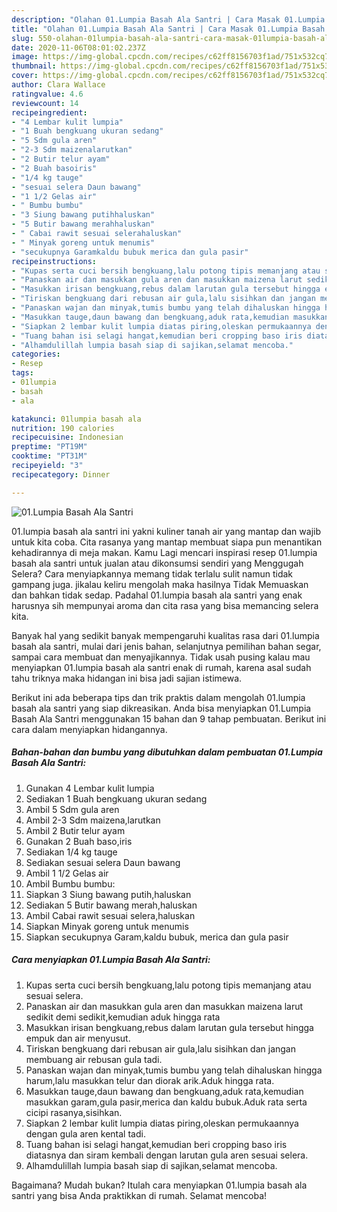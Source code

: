 ```yaml
---
description: "Olahan 01.Lumpia Basah Ala Santri | Cara Masak 01.Lumpia Basah Ala Santri Yang Menggugah Selera"
title: "Olahan 01.Lumpia Basah Ala Santri | Cara Masak 01.Lumpia Basah Ala Santri Yang Menggugah Selera"
slug: 550-olahan-01lumpia-basah-ala-santri-cara-masak-01lumpia-basah-ala-santri-yang-menggugah-selera
date: 2020-11-06T08:01:02.237Z
image: https://img-global.cpcdn.com/recipes/c62ff8156703f1ad/751x532cq70/01lumpia-basah-ala-santri-foto-resep-utama.jpg
thumbnail: https://img-global.cpcdn.com/recipes/c62ff8156703f1ad/751x532cq70/01lumpia-basah-ala-santri-foto-resep-utama.jpg
cover: https://img-global.cpcdn.com/recipes/c62ff8156703f1ad/751x532cq70/01lumpia-basah-ala-santri-foto-resep-utama.jpg
author: Clara Wallace
ratingvalue: 4.6
reviewcount: 14
recipeingredient:
- "4 Lembar kulit lumpia"
- "1 Buah bengkuang ukuran sedang"
- "5 Sdm gula aren"
- "2-3 Sdm maizenalarutkan"
- "2 Butir telur ayam"
- "2 Buah basoiris"
- "1/4 kg tauge"
- "sesuai selera Daun bawang"
- "1 1/2 Gelas air"
- " Bumbu bumbu"
- "3 Siung bawang putihhaluskan"
- "5 Butir bawang merahhaluskan"
- " Cabai rawit sesuai selerahaluskan"
- " Minyak goreng untuk menumis"
- "secukupnya Garamkaldu bubuk merica dan gula pasir"
recipeinstructions:
- "Kupas serta cuci bersih bengkuang,lalu potong tipis memanjang atau sesuai selera."
- "Panaskan air dan masukkan gula aren dan masukkan maizena larut sedikit demi sedikit,kemudian aduk hingga rata"
- "Masukkan irisan bengkuang,rebus dalam larutan gula tersebut hingga empuk dan air menyusut."
- "Tiriskan bengkuang dari rebusan air gula,lalu sisihkan dan jangan membuang air rebusan gula tadi."
- "Panaskan wajan dan minyak,tumis bumbu yang telah dihaluskan hingga harum,lalu masukkan telur dan diorak arik.Aduk hingga rata."
- "Masukkan tauge,daun bawang dan bengkuang,aduk rata,kemudian masukkan garam,gula pasir,merica dan kaldu bubuk.Aduk rata serta cicipi rasanya,sisihkan."
- "Siapkan 2 lembar kulit lumpia diatas piring,oleskan permukaannya dengan gula aren kental tadi."
- "Tuang bahan isi selagi hangat,kemudian beri cropping baso iris diatasnya dan siram kembali dengan larutan gula aren sesuai selera."
- "Alhamdulillah lumpia basah siap di sajikan,selamat mencoba."
categories:
- Resep
tags:
- 01lumpia
- basah
- ala

katakunci: 01lumpia basah ala 
nutrition: 190 calories
recipecuisine: Indonesian
preptime: "PT19M"
cooktime: "PT31M"
recipeyield: "3"
recipecategory: Dinner

---
```



![01.Lumpia Basah Ala Santri](https://img-global.cpcdn.com/recipes/c62ff8156703f1ad/751x532cq70/01lumpia-basah-ala-santri-foto-resep-utama.jpg)


01.lumpia basah ala santri ini yakni kuliner tanah air yang mantap dan wajib untuk kita coba. Cita rasanya yang mantap membuat siapa pun menantikan kehadirannya di meja makan.
Kamu Lagi mencari inspirasi resep 01.lumpia basah ala santri untuk jualan atau dikonsumsi sendiri yang Menggugah Selera? Cara menyiapkannya memang tidak terlalu sulit namun tidak gampang juga. jikalau keliru mengolah maka hasilnya Tidak Memuaskan dan bahkan tidak sedap. Padahal 01.lumpia basah ala santri yang enak harusnya sih mempunyai aroma dan cita rasa yang bisa memancing selera kita.

Banyak hal yang sedikit banyak mempengaruhi kualitas rasa dari 01.lumpia basah ala santri, mulai dari jenis bahan, selanjutnya pemilihan bahan segar, sampai cara membuat dan menyajikannya. Tidak usah pusing kalau mau menyiapkan 01.lumpia basah ala santri enak di rumah, karena asal sudah tahu triknya maka hidangan ini bisa jadi sajian istimewa.




Berikut ini ada beberapa tips dan trik praktis dalam mengolah 01.lumpia basah ala santri yang siap dikreasikan. Anda bisa menyiapkan 01.Lumpia Basah Ala Santri menggunakan 15 bahan dan 9 tahap pembuatan. Berikut ini cara dalam menyiapkan hidangannya.

<!--inarticleads1-->

##### Bahan-bahan dan bumbu yang dibutuhkan dalam pembuatan 01.Lumpia Basah Ala Santri:

1. Gunakan 4 Lembar kulit lumpia
1. Sediakan 1 Buah bengkuang ukuran sedang
1. Ambil 5 Sdm gula aren
1. Ambil 2-3 Sdm maizena,larutkan
1. Ambil 2 Butir telur ayam
1. Gunakan 2 Buah baso,iris
1. Sediakan 1/4 kg tauge
1. Sediakan sesuai selera Daun bawang
1. Ambil 1 1/2 Gelas air
1. Ambil  Bumbu bumbu:
1. Siapkan 3 Siung bawang putih,haluskan
1. Sediakan 5 Butir bawang merah,haluskan
1. Ambil  Cabai rawit sesuai selera,haluskan
1. Siapkan  Minyak goreng untuk menumis
1. Siapkan secukupnya Garam,kaldu bubuk, merica dan gula pasir




<!--inarticleads2-->

##### Cara menyiapkan 01.Lumpia Basah Ala Santri:

1. Kupas serta cuci bersih bengkuang,lalu potong tipis memanjang atau sesuai selera.
1. Panaskan air dan masukkan gula aren dan masukkan maizena larut sedikit demi sedikit,kemudian aduk hingga rata
1. Masukkan irisan bengkuang,rebus dalam larutan gula tersebut hingga empuk dan air menyusut.
1. Tiriskan bengkuang dari rebusan air gula,lalu sisihkan dan jangan membuang air rebusan gula tadi.
1. Panaskan wajan dan minyak,tumis bumbu yang telah dihaluskan hingga harum,lalu masukkan telur dan diorak arik.Aduk hingga rata.
1. Masukkan tauge,daun bawang dan bengkuang,aduk rata,kemudian masukkan garam,gula pasir,merica dan kaldu bubuk.Aduk rata serta cicipi rasanya,sisihkan.
1. Siapkan 2 lembar kulit lumpia diatas piring,oleskan permukaannya dengan gula aren kental tadi.
1. Tuang bahan isi selagi hangat,kemudian beri cropping baso iris diatasnya dan siram kembali dengan larutan gula aren sesuai selera.
1. Alhamdulillah lumpia basah siap di sajikan,selamat mencoba.




Bagaimana? Mudah bukan? Itulah cara menyiapkan 01.lumpia basah ala santri yang bisa Anda praktikkan di rumah. Selamat mencoba!
